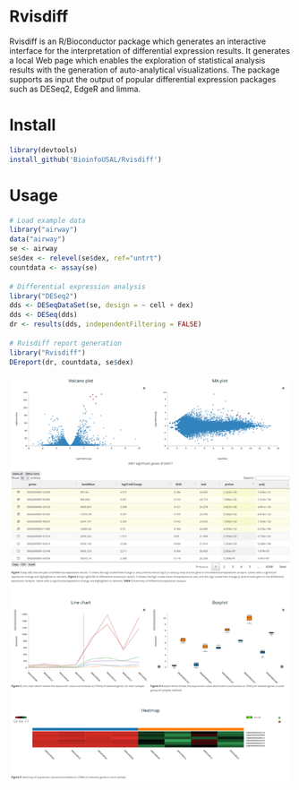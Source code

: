# Rvisdiff

Rvisdiff is an R/Bioconductor package which generates an interactive interface for the interpretation of differential expression results. It generates a local Web page which enables the exploration of statistical analysis results with the generation of auto-analytical visualizations. The package supports as input the output of popular differential expression packages such as DESeq2, EdgeR and limma.

# Install

```r
library(devtools)
install_github('BioinfoUSAL/Rvisdiff')
```

# Usage

```r
# Load example data
library("airway")
data("airway")
se <- airway
se$dex <- relevel(se$dex, ref="untrt")
countdata <- assay(se)

# Differential expression analysis
library("DESeq2")
dds <- DESeqDataSet(se, design = ~ cell + dex)
dds <- DESeq(dds)
dr <- results(dds, independentFiltering = FALSE)

# Rvisdiff report generation
library("Rvisdiff")
DEreport(dr, countdata, se$dex)
```

![web interface](./vignettes/figure1.png)
